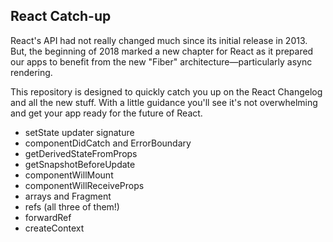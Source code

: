 ## React Catch-up

React's API had not really changed much since its initial release in 2013. But, the beginning of 2018 marked a new chapter for React as it prepared our apps to benefit from the new "Fiber" architecture—particularly async rendering.

This repository is designed to quickly catch you up on the React Changelog and all the new stuff. With a little guidance you'll see it's not overwhelming and get your app ready for the future of React.

- setState updater signature
- componentDidCatch and ErrorBoundary
- getDerivedStateFromProps
- getSnapshotBeforeUpdate
- componentWillMount
- componentWillReceiveProps
- arrays and Fragment
- refs (all three of them!)
- forwardRef
- createContext

